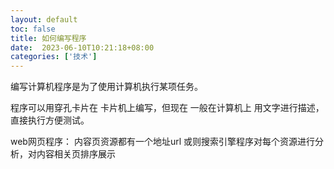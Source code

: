 ```yaml
---
layout: default
toc: false
title: 如何编写程序
date:  2023-06-10T10:21:18+08:00
categories: ['技术']
---
```


编写计算机程序是为了使用计算机执行某项任务。

<!--more-->

程序可以用穿孔卡片在 卡片机上编写，但现在 一般在计算机上 用文字进行描述，直接执行方便测试。


web网页程序： 内容页资源都有一个地址url
或则搜索引擎程序对每个资源进行分析，对内容相关页排序展示